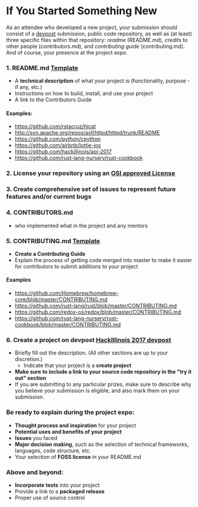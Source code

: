 # If You Started Something New

As an attendee who developed a new project, your submission should consist of a [devpost](https://hackillinois-2018.devpost.com/) submission, public code repository, as well as (at least) three specific files within that repository: *readme* (README.md), *credits* to other people (contributors.md), and *contributing guide* (contributing.md). And of course, your presence at the project expo.

### 1. README.md [Template](https://github.com/HackIllinois/Submissions-Guidelines/blob/master/create/README_TEMPLATE.md)
* A __technical description__ of what your project is (functionality, purpose - if any, etc.)
* Instructions on how to build, install, and use your project
* A link to the Contributors Guide

#### Examples:
* https://github.com/rstacruz/hicat
* http://svn.apache.org/repos/asf/httpd/httpd/trunk/README
* https://github.com/python/cpython
* https://github.com/airbnb/lottie-ios
* https://github.com/hackillinois/api-2017
* https://github.com/rust-lang-nursery/rust-cookbook

### 2. License your repository using an [OSI approved License](http://opensource.org/licenses)
### 3. Create comprehensive set of issues to represent future features and/or current bugs
### 4. CONTRIBUTORS.md
* who implemented what in the project and any mentors

### 5. CONTRIBUTING.md [Template](https://github.com/HackIllinois/Submissions-Guidelines/blob/master/create/CONTRIBUTING_TEMPLATE.md)
* __Create a Contributing Guide__
* Explain the process of getting code merged into master to make it easier for contributors to submit additions to your project

#### Examples
* https://github.com/Homebrew/homebrew-core/blob/master/CONTRIBUTING.md
* https://github.com/rust-lang/rust/blob/master/CONTRIBUTING.md
* https://github.com/redox-os/redox/blob/master/CONTRIBUTING.md
* https://github.com/rust-lang-nursery/rust-cookbook/blob/master/CONTRIBUTING.md

### 6. Create a project on devpost [HackIllinois 2017 devpost](http://go.hackillinois.org/devpost2017)
* Briefly fill out the description. (All other sections are up to your discretion.)
    * Indicate that your project is a __create project__
* __Make sure to include a link to your source code repository in the "try it out" section__
* If you are submitting to any particular prizes, make sure to describe why you believe your submission is eligible, and also mark them on your submission.

###  Be ready to explain during the project expo:
* __Thought process and inspiration__ for your project
* __Potential uses and benefits of your project__ 
* __Issues__ you faced
* __Major decision making__, such as the selection of technical frameworks, languages, code structure, etc.
* Your selection of __FOSS license__ in your README.md

###  Above and beyond:
* __Incorporate tests__ into your project
* Provide a link to a __packaged release__
* Proper use of source control
